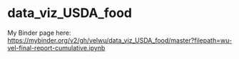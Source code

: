 # data_viz_USDA_food

My Binder page here:
https://mybinder.org/v2/gh/velwu/data_viz_USDA_food/master?filepath=wu-vel-final-report-cumulative.ipynb
